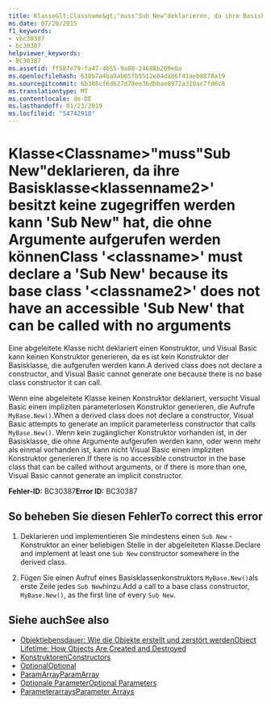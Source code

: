 ```yaml
---
title: Klasse&lt;Classname&gt;"muss"Sub New"deklarieren, da ihre Basisklasse&lt;klassenname2&gt;' besitzt keine zugegriffen werden kann 'Sub New" hat, die ohne Argumente aufgerufen werden können
ms.date: 07/20/2015
f1_keywords:
- vbc30387
- bc30387
helpviewer_keywords:
- BC30387
ms.assetid: ff587e79-fa47-4b55-9a08-24688b209e0a
ms.openlocfilehash: 630b7a4ba9ab05fb5512e84da86f41aeb8878a19
ms.sourcegitcommit: 6b308cf6d627d78ee36dbbae8972a310ac7fd6c8
ms.translationtype: MT
ms.contentlocale: de-DE
ms.lasthandoff: 01/23/2019
ms.locfileid: "54742918"
---
```

# <a name="class-ltclassnamegt-must-declare-a-sub-new-because-its-base-class-ltclassname2gt-does-not-have-an-accessible-sub-new-that-can-be-called-with-no-arguments"></a><span data-ttu-id="882fb-102">Klasse&lt;Classname&gt;"muss"Sub New"deklarieren, da ihre Basisklasse&lt;klassenname2&gt;' besitzt keine zugegriffen werden kann 'Sub New" hat, die ohne Argumente aufgerufen werden können</span><span class="sxs-lookup"><span data-stu-id="882fb-102">Class '&lt;classname&gt;' must declare a 'Sub New' because its base class '&lt;classname2&gt;' does not have an accessible 'Sub New' that can be called with no arguments</span></span>
<span data-ttu-id="882fb-103">Eine abgeleitete Klasse nicht deklariert einen Konstruktor, und Visual Basic kann keinen Konstruktor generieren, da es ist kein Konstruktor der Basisklasse, die aufgerufen werden kann.</span><span class="sxs-lookup"><span data-stu-id="882fb-103">A derived class does not declare a constructor, and Visual Basic cannot generate one because there is no base class constructor it can call.</span></span>  
  
 <span data-ttu-id="882fb-104">Wenn eine abgeleitete Klasse keinen Konstruktor deklariert, versucht Visual Basic einen impliziten parameterlosen Konstruktor generieren, die Aufrufe `MyBase.New()`.</span><span class="sxs-lookup"><span data-stu-id="882fb-104">When a derived class does not declare a constructor, Visual Basic attempts to generate an implicit parameterless constructor that calls `MyBase.New()`.</span></span> <span data-ttu-id="882fb-105">Wenn kein zugänglicher Konstruktor vorhanden ist, in der Basisklasse, die ohne Argumente aufgerufen werden kann, oder wenn mehr als einmal vorhanden ist, kann nicht Visual Basic einen impliziten Konstruktor generieren.</span><span class="sxs-lookup"><span data-stu-id="882fb-105">If there is no accessible constructor in the base class that can be called without arguments, or if there is more than one, Visual Basic cannot generate an implicit constructor.</span></span>  
  
 <span data-ttu-id="882fb-106">**Fehler-ID:** BC30387</span><span class="sxs-lookup"><span data-stu-id="882fb-106">**Error ID:** BC30387</span></span>  
  
## <a name="to-correct-this-error"></a><span data-ttu-id="882fb-107">So beheben Sie diesen Fehler</span><span class="sxs-lookup"><span data-stu-id="882fb-107">To correct this error</span></span>  
  
1.  <span data-ttu-id="882fb-108">Deklarieren und implementieren Sie mindestens einen `Sub New` -Konstruktor an einer beliebigen Stelle in der abgeleiteten Klasse.</span><span class="sxs-lookup"><span data-stu-id="882fb-108">Declare and implement at least one `Sub New` constructor somewhere in the derived class.</span></span>  
  
2.  <span data-ttu-id="882fb-109">Fügen Sie einen Aufruf eines Basisklassenkonstruktors `MyBase.New()`als erste Zeile jedes `Sub New`hinzu.</span><span class="sxs-lookup"><span data-stu-id="882fb-109">Add a call to a base class constructor, `MyBase.New()`, as the first line of every `Sub New`.</span></span>  
  
## <a name="see-also"></a><span data-ttu-id="882fb-110">Siehe auch</span><span class="sxs-lookup"><span data-stu-id="882fb-110">See also</span></span>
- [<span data-ttu-id="882fb-111">Objektlebensdauer: Wie die Objekte erstellt und zerstört werden</span><span class="sxs-lookup"><span data-stu-id="882fb-111">Object Lifetime: How Objects Are Created and Destroyed</span></span>](../../visual-basic/programming-guide/language-features/objects-and-classes/object-lifetime-how-objects-are-created-and-destroyed.md)
- [<span data-ttu-id="882fb-112">Konstruktoren</span><span class="sxs-lookup"><span data-stu-id="882fb-112">Constructors</span></span>](~/docs/visual-basic/programming-guide/concepts/object-oriented-programming.md#constructors)
- [<span data-ttu-id="882fb-113">Optional</span><span class="sxs-lookup"><span data-stu-id="882fb-113">Optional</span></span>](../../visual-basic/language-reference/modifiers/optional.md)
- [<span data-ttu-id="882fb-114">ParamArray</span><span class="sxs-lookup"><span data-stu-id="882fb-114">ParamArray</span></span>](../../visual-basic/language-reference/modifiers/paramarray.md)
- [<span data-ttu-id="882fb-115">Optionale Parameter</span><span class="sxs-lookup"><span data-stu-id="882fb-115">Optional Parameters</span></span>](../../visual-basic/programming-guide/language-features/procedures/optional-parameters.md)
- [<span data-ttu-id="882fb-116">Parameterarrays</span><span class="sxs-lookup"><span data-stu-id="882fb-116">Parameter Arrays</span></span>](../../visual-basic/programming-guide/language-features/procedures/parameter-arrays.md)
